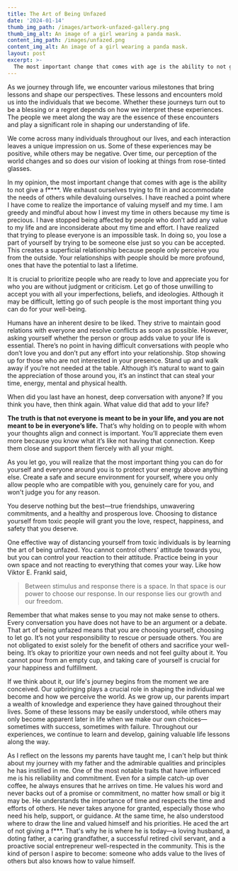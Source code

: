```yaml
---
title: The Art of Being Unfazed 
date: '2024-01-14'
thumb_img_path: /images/artwork-unfazed-gallery.png
thumb_img_alt: An image of a girl wearing a panda mask.
content_img_path: /images/unfazed.png
content_img_alt: An image of a girl wearing a panda mask.
layout: post
excerpt: >-
  The most important change that comes with age is the ability to not give a f****.
---
```

As we journey through life, we encounter various milestones that bring lessons and shape our perspectives. These lessons and encounters mold us into the individuals that we become. Whether these journeys turn out to be a blessing or a regret depends on how we interpret these experiences. The people we meet along the way are the essence of these encounters and play a significant role in shaping our understanding of life.

We come across many individuals throughout our lives, and each interaction leaves a unique impression on us. Some of these experiences may be positive, while others may be negative. Over time, our perception of the world changes and so does our vision of looking at things from rose-tinted glasses.

In my opinion, the most important change that comes with age is the ability to not give a f****. We exhaust ourselves trying to fit in and accommodate the needs of others while devaluing ourselves. I have reached a point where I have come to realize the importance of valuing myself and my time. I am greedy and mindful about how I invest my time in others because my time is precious. I have stopped being affected by people who don’t add any value to my life and are inconsiderate about my time and effort. I have realized that trying to please everyone is an impossible task. In doing so, you lose a part of yourself by trying to be someone else just so you can be accepted. This creates a superficial relationship because people only perceive you from the outside. Your relationships with people should be more profound, ones that have the potential to last a lifetime.

It is crucial to prioritize people who are ready to love and appreciate you for who you are without judgment or criticism. Let go of those unwilling to accept you with all your imperfections, beliefs, and ideologies. Although it may be difficult, letting go of such people is the most important thing you can do for your well-being.

Humans have an inherent desire to be liked. They strive to maintain good relations with everyone and resolve conflicts as soon as possible. However, asking yourself whether the person or group adds value to your life is essential. There’s no point in having difficult conversations with people who don’t love you and don’t put any effort into your relationship. Stop showing up for those who are not interested in your presence. Stand up and walk away if you’re not needed at the table. Although it’s natural to want to gain the appreciation of those around you, it’s an instinct that can steal your time, energy, mental and physical health.

When did you last have an honest, deep conversation with anyone? If you think you have, then think again. What value did that add to your life?

**The truth is that not everyone is meant to be in your life, and you are not meant to be in everyone’s life.** That’s why holding on to people with whom your thoughts align and connect is important. You’ll appreciate them even more because you know what it’s like not having that connection. Keep them close and support them fiercely with all your might.

As you let go, you will realize that the most important thing you can do for yourself and everyone around you is to protect your energy above anything else. Create a safe and secure environment for yourself, where you only allow people who are compatible with you, genuinely care for you, and won't judge you for any reason.

You deserve nothing but the best—true friendships, unwavering commitments, and a healthy and prosperous love. Choosing to distance yourself from toxic people will grant you the love, respect, happiness, and safety that you deserve. 

One effective way of distancing yourself from toxic individuals is by learning the art of being unfazed. You cannot control others’ attitude towards you, but you can control your reaction to their attitude. Practice being in your own space and not reacting to everything that comes your way. Like how Viktor E. Frankl said,

> Between stimulus and response there is a space. In that space is our power to choose our response. In our response lies our growth and our freedom.

Remember that what makes sense to you may not make sense to others. Every conversation you have does not have to be an argument or a debate. That art of being unfazed means that you are choosing yourself, choosing to let go. It’s not your responsibility to rescue or persuade others. You are not obligated to exist solely for the benefit of others and sacrifice your well-being. It’s okay to prioritize your own needs and not feel guilty about it. You cannot pour from an empty cup, and taking care of yourself is crucial for your happiness and fulfillment.

If we think about it, our life's journey begins from the moment we are conceived. Our upbringing plays a crucial role in shaping the individual we become and how we perceive the world. As we grow up, our parents impart a wealth of knowledge and experience they have gained throughout their lives. Some of these lessons may be easily understood, while others may only become apparent later in life when we make our own choices—sometimes with success, sometimes with failure. Throughout our experiences, we continue to learn and develop, gaining valuable life lessons along the way.

As I reflect on the lessons my parents have taught me, I can't help but think about my journey with my father and the admirable qualities and principles he has instilled in me. One of the most notable traits that have influenced me is his reliability and commitment. Even for a simple catch-up over coffee, he always ensures that he arrives on time. He values his word and never backs out of a promise or commitment, no matter how small or big it may be. He understands the importance of time and respects the time and efforts of others. He never takes anyone for granted, especially those who need his help, support, or guidance. At the same time, he also understood where to draw the line and valued himself and his priorities. He aced the art of not giving a f***.  That's why he is where he is today—a loving husband, a doting father, a caring grandfather, a successful retired civil servant, and a proactive social entrepreneur well-respected in the community. This is the kind of person I aspire to become: someone who adds value to the lives of others but also knows how to value himself.

